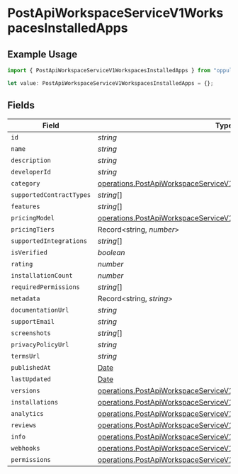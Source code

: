 # PostApiWorkspaceServiceV1WorkspacesInstalledApps

## Example Usage

```typescript
import { PostApiWorkspaceServiceV1WorkspacesInstalledApps } from "oppulence-backend-sdk/models/operations";

let value: PostApiWorkspaceServiceV1WorkspacesInstalledApps = {};
```

## Fields

| Field                                                                                                                                                  | Type                                                                                                                                                   | Required                                                                                                                                               | Description                                                                                                                                            |
| ------------------------------------------------------------------------------------------------------------------------------------------------------ | ------------------------------------------------------------------------------------------------------------------------------------------------------ | ------------------------------------------------------------------------------------------------------------------------------------------------------ | ------------------------------------------------------------------------------------------------------------------------------------------------------ |
| `id`                                                                                                                                                   | *string*                                                                                                                                               | :heavy_minus_sign:                                                                                                                                     | N/A                                                                                                                                                    |
| `name`                                                                                                                                                 | *string*                                                                                                                                               | :heavy_minus_sign:                                                                                                                                     | N/A                                                                                                                                                    |
| `description`                                                                                                                                          | *string*                                                                                                                                               | :heavy_minus_sign:                                                                                                                                     | N/A                                                                                                                                                    |
| `developerId`                                                                                                                                          | *string*                                                                                                                                               | :heavy_minus_sign:                                                                                                                                     | N/A                                                                                                                                                    |
| `category`                                                                                                                                             | [operations.PostApiWorkspaceServiceV1WorkspacesCategory](../../models/operations/postapiworkspaceservicev1workspacescategory.md)                       | :heavy_minus_sign:                                                                                                                                     | N/A                                                                                                                                                    |
| `supportedContractTypes`                                                                                                                               | *string*[]                                                                                                                                             | :heavy_minus_sign:                                                                                                                                     | N/A                                                                                                                                                    |
| `features`                                                                                                                                             | *string*[]                                                                                                                                             | :heavy_minus_sign:                                                                                                                                     | N/A                                                                                                                                                    |
| `pricingModel`                                                                                                                                         | [operations.PostApiWorkspaceServiceV1WorkspacesPricingModel](../../models/operations/postapiworkspaceservicev1workspacespricingmodel.md)               | :heavy_minus_sign:                                                                                                                                     | N/A                                                                                                                                                    |
| `pricingTiers`                                                                                                                                         | Record<string, *number*>                                                                                                                               | :heavy_minus_sign:                                                                                                                                     | N/A                                                                                                                                                    |
| `supportedIntegrations`                                                                                                                                | *string*[]                                                                                                                                             | :heavy_minus_sign:                                                                                                                                     | N/A                                                                                                                                                    |
| `isVerified`                                                                                                                                           | *boolean*                                                                                                                                              | :heavy_minus_sign:                                                                                                                                     | N/A                                                                                                                                                    |
| `rating`                                                                                                                                               | *number*                                                                                                                                               | :heavy_minus_sign:                                                                                                                                     | N/A                                                                                                                                                    |
| `installationCount`                                                                                                                                    | *number*                                                                                                                                               | :heavy_minus_sign:                                                                                                                                     | N/A                                                                                                                                                    |
| `requiredPermissions`                                                                                                                                  | *string*[]                                                                                                                                             | :heavy_minus_sign:                                                                                                                                     | N/A                                                                                                                                                    |
| `metadata`                                                                                                                                             | Record<string, *string*>                                                                                                                               | :heavy_minus_sign:                                                                                                                                     | N/A                                                                                                                                                    |
| `documentationUrl`                                                                                                                                     | *string*                                                                                                                                               | :heavy_minus_sign:                                                                                                                                     | N/A                                                                                                                                                    |
| `supportEmail`                                                                                                                                         | *string*                                                                                                                                               | :heavy_minus_sign:                                                                                                                                     | N/A                                                                                                                                                    |
| `screenshots`                                                                                                                                          | *string*[]                                                                                                                                             | :heavy_minus_sign:                                                                                                                                     | N/A                                                                                                                                                    |
| `privacyPolicyUrl`                                                                                                                                     | *string*                                                                                                                                               | :heavy_minus_sign:                                                                                                                                     | N/A                                                                                                                                                    |
| `termsUrl`                                                                                                                                             | *string*                                                                                                                                               | :heavy_minus_sign:                                                                                                                                     | N/A                                                                                                                                                    |
| `publishedAt`                                                                                                                                          | [Date](https://developer.mozilla.org/en-US/docs/Web/JavaScript/Reference/Global_Objects/Date)                                                          | :heavy_minus_sign:                                                                                                                                     | N/A                                                                                                                                                    |
| `lastUpdated`                                                                                                                                          | [Date](https://developer.mozilla.org/en-US/docs/Web/JavaScript/Reference/Global_Objects/Date)                                                          | :heavy_minus_sign:                                                                                                                                     | N/A                                                                                                                                                    |
| `versions`                                                                                                                                             | [operations.PostApiWorkspaceServiceV1WorkspacesWorkspacesVersions](../../models/operations/postapiworkspaceservicev1workspacesworkspacesversions.md)[] | :heavy_minus_sign:                                                                                                                                     | N/A                                                                                                                                                    |
| `installations`                                                                                                                                        | [operations.PostApiWorkspaceServiceV1WorkspacesInstallations](../../models/operations/postapiworkspaceservicev1workspacesinstallations.md)[]           | :heavy_minus_sign:                                                                                                                                     | N/A                                                                                                                                                    |
| `analytics`                                                                                                                                            | [operations.PostApiWorkspaceServiceV1WorkspacesAnalytics](../../models/operations/postapiworkspaceservicev1workspacesanalytics.md)[]                   | :heavy_minus_sign:                                                                                                                                     | N/A                                                                                                                                                    |
| `reviews`                                                                                                                                              | [operations.PostApiWorkspaceServiceV1WorkspacesReviews](../../models/operations/postapiworkspaceservicev1workspacesreviews.md)[]                       | :heavy_minus_sign:                                                                                                                                     | N/A                                                                                                                                                    |
| `info`                                                                                                                                                 | [operations.PostApiWorkspaceServiceV1WorkspacesInfo](../../models/operations/postapiworkspaceservicev1workspacesinfo.md)                               | :heavy_minus_sign:                                                                                                                                     | N/A                                                                                                                                                    |
| `webhooks`                                                                                                                                             | [operations.PostApiWorkspaceServiceV1WorkspacesWebhooks](../../models/operations/postapiworkspaceservicev1workspaceswebhooks.md)[]                     | :heavy_minus_sign:                                                                                                                                     | N/A                                                                                                                                                    |
| `permissions`                                                                                                                                          | [operations.PostApiWorkspaceServiceV1WorkspacesPermissions](../../models/operations/postapiworkspaceservicev1workspacespermissions.md)[]               | :heavy_minus_sign:                                                                                                                                     | N/A                                                                                                                                                    |